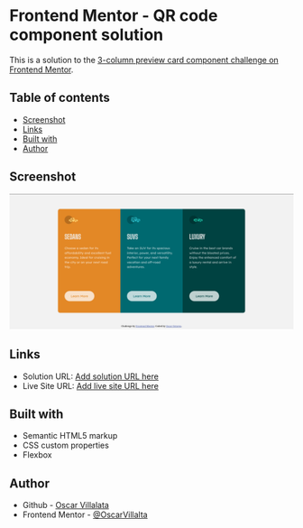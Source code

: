 # Frontend Mentor - QR code component solution

This is a solution to the [3-column preview card component challenge on Frontend Mentor](https://www.frontendmentor.io/challenges/3column-preview-card-component-pH92eAR2-). 

## Table of contents


- [Screenshot](#screenshot)
- [Links](#links)
- [Built with](#built-with)
- [Author](#author)

## Screenshot

![Image Alt text](./images/3-Column-Screenshot.png)


## Links

- Solution URL: [Add solution URL here](https://your-solution-url.com)
- Live Site URL: [Add live site URL here](https://your-live-site-url.com)

## Built with

- Semantic HTML5 markup
- CSS custom properties
- Flexbox


## Author

- Github - [Oscar Villalata](https://github.com/OscarVillalta)
- Frontend Mentor - [@OscarVillalta](https://www.frontendmentor.io/profile/OscarVillalta)
